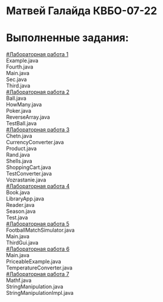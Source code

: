 # Матвей Галайда КВБО-07-22

# Выполненные задания:
<a href = "https://github.com/mag7231/labs/tree/main/src/ru/mirea/laba1"> #Лабораторная работа 1 <a> <br>
Example.java <br>
Fourth.java <br> 
Main.java <br>
Sec.java <br>
Third.java <br>
<a href = "https://github.com/mag7231/labs/tree/main/src/ru/mirea/laba2"> #Лабораторная работа 2 <a> <br>
Ball.java <br>
HowMany.java <br>
Poker.java <br>
ReverseArray.java <br>
TestBall.java <br>
<a href = "https://github.com/mag7231/labs/tree/main/src/ru/mirea/laba3"> #Лабораторная работа 3 <a> <br>
Chetn.java <br>
CurrencyConverter.java <br>
Product.java <br>
Rand.java <br>
Shells.java <br>
ShoppingCart.java <br>
TestConverter.java <br>
Vozrastanie.java <br>
<a href = "https://github.com/mag7231/labs/tree/main/src/ru/mirea/laba4"> #Лабораторная работа 4 <a> <br>
Book.java <br>
LibraryApp.java <br>
Reader.java <br>
Season.java <br>
Test.java <br>
<a href = "https://github.com/mag7231/labs/tree/main/src/ru/mirea/laba5"> #Лабораторная работа 5 <a> <br>
FootballMatchSimulator.java <br>
Main.java <br>
ThirdGui.java <br>
<a href = "https://github.com/mag7231/labs/tree/main/src/ru/mirea/laba6"> #Лабораторная работа 6 <a> <br>
Main.java <br>
PriceableExample.java <br>
TemperatureConverter.java <br>
<a href = "https://github.com/mag7231/labs/tree/main/src/ru/mirea/laba7"> #Лабораторная работа 7 <a> <br>
Mathf.java <br>
StringManipulation.java <br>
StringManipulationImpl.java <br>